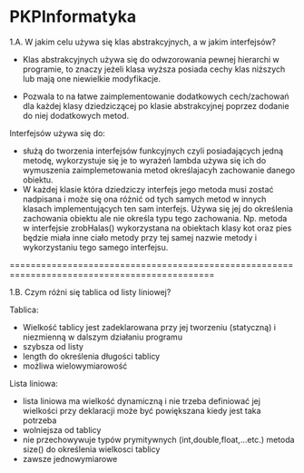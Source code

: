 # PKPInformatyka

1.A. W jakim celu używa się klas abstrakcyjnych, a w jakim interfejsów?

- Klas abstrakcyjnych używa się do odwzorowania pewnej hierarchi w programie, to znaczy jeżeli klasa wyższa posiada cechy klas niższych lub mają one niewielkie modyfikacje.

- Pozwala to na łatwe zaimplementowanie dodatkowych cech/zachowań dla każdej klasy dziedziczącej po klasie abstrakcyjnej poprzez dodanie do niej dodatkowych metod.

Interfejsów używa się do:

- służą do tworzenia interfejsów funkcyjnych czyli posiadających jedną metodę, wykorzystuje się je to wyrażeń lambda używa się ich do wymuszenia zaimplemetowania metod określajacyh zachowanie danego obiektu. 
- W każdej klasie która dziedziczy interfejs jego metoda musi zostać nadpisana i może się ona różnić od tych samych metod w innych klasach implementujących ten sam interfejs. Używa się jej do określenia zachowania obiektu ale nie określa typu tego zachowania. Np. metoda w interfejsie zrobHalas() wykorzystana na obiektach klasy kot oraz pies będzie miała inne ciało metody przy tej samej nazwie metody i wykorzystaniu tego samego interfejsu.

=============================================================================================

1.B. Czym różni się tablica od listy liniowej?

Tablica:
- Wielkość tablicy jest zadeklarowana przy jej tworzeniu (statyczną) i niezmienną w dalszym działaniu programu
- szybsza od listy
- length do określenia długości tablicy
- możliwa wielowymiarowość


Lista liniowa:
- lista liniowa ma wielkość dynamiczną i nie trzeba definiować jej wielkości przy deklaracji może być powiększana kiedy jest taka potrzeba
- wolniejsza od tablicy
- nie przechowywuje typów prymitywnych (int,double,float,...etc.) metoda size() do określenia wielkosci tablicy
- zawsze jednowymiarowe
